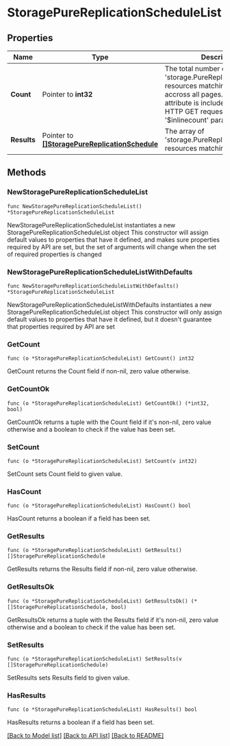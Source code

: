 # StoragePureReplicationScheduleList

## Properties

Name | Type | Description | Notes
------------ | ------------- | ------------- | -------------
**Count** | Pointer to **int32** | The total number of &#39;storage.PureReplicationSchedule&#39; resources matching the request, accross all pages. The &#39;Count&#39; attribute is included when the HTTP GET request includes the &#39;$inlinecount&#39; parameter. | [optional] 
**Results** | Pointer to [**[]StoragePureReplicationSchedule**](storage.PureReplicationSchedule.md) | The array of &#39;storage.PureReplicationSchedule&#39; resources matching the request. | [optional] 

## Methods

### NewStoragePureReplicationScheduleList

`func NewStoragePureReplicationScheduleList() *StoragePureReplicationScheduleList`

NewStoragePureReplicationScheduleList instantiates a new StoragePureReplicationScheduleList object
This constructor will assign default values to properties that have it defined,
and makes sure properties required by API are set, but the set of arguments
will change when the set of required properties is changed

### NewStoragePureReplicationScheduleListWithDefaults

`func NewStoragePureReplicationScheduleListWithDefaults() *StoragePureReplicationScheduleList`

NewStoragePureReplicationScheduleListWithDefaults instantiates a new StoragePureReplicationScheduleList object
This constructor will only assign default values to properties that have it defined,
but it doesn't guarantee that properties required by API are set

### GetCount

`func (o *StoragePureReplicationScheduleList) GetCount() int32`

GetCount returns the Count field if non-nil, zero value otherwise.

### GetCountOk

`func (o *StoragePureReplicationScheduleList) GetCountOk() (*int32, bool)`

GetCountOk returns a tuple with the Count field if it's non-nil, zero value otherwise
and a boolean to check if the value has been set.

### SetCount

`func (o *StoragePureReplicationScheduleList) SetCount(v int32)`

SetCount sets Count field to given value.

### HasCount

`func (o *StoragePureReplicationScheduleList) HasCount() bool`

HasCount returns a boolean if a field has been set.

### GetResults

`func (o *StoragePureReplicationScheduleList) GetResults() []StoragePureReplicationSchedule`

GetResults returns the Results field if non-nil, zero value otherwise.

### GetResultsOk

`func (o *StoragePureReplicationScheduleList) GetResultsOk() (*[]StoragePureReplicationSchedule, bool)`

GetResultsOk returns a tuple with the Results field if it's non-nil, zero value otherwise
and a boolean to check if the value has been set.

### SetResults

`func (o *StoragePureReplicationScheduleList) SetResults(v []StoragePureReplicationSchedule)`

SetResults sets Results field to given value.

### HasResults

`func (o *StoragePureReplicationScheduleList) HasResults() bool`

HasResults returns a boolean if a field has been set.


[[Back to Model list]](../README.md#documentation-for-models) [[Back to API list]](../README.md#documentation-for-api-endpoints) [[Back to README]](../README.md)


